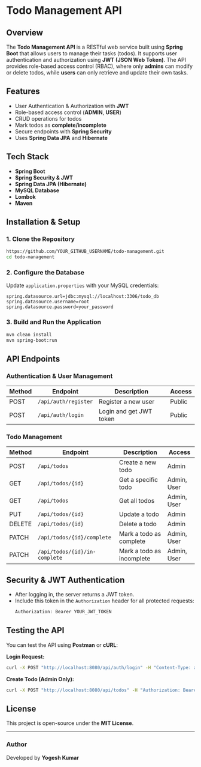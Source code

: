 # Todo Management API

## Overview
The **Todo Management API** is a RESTful web service built using **Spring Boot** that allows users to manage their tasks (todos). It supports user authentication and authorization using **JWT (JSON Web Token)**. The API provides role-based access control (RBAC), where only **admins** can modify or delete todos, while **users** can only retrieve and update their own tasks.

## Features
- User Authentication & Authorization with **JWT**
- Role-based access control (**ADMIN**, **USER**)
- CRUD operations for todos
- Mark todos as **complete/incomplete**
- Secure endpoints with **Spring Security**
- Uses **Spring Data JPA** and **Hibernate**

## Tech Stack
- **Spring Boot**
- **Spring Security & JWT**
- **Spring Data JPA (Hibernate)**
- **MySQL Database**
- **Lombok**
- **Maven**

## Installation & Setup

### 1. Clone the Repository
```sh
https://github.com/YOUR_GITHUB_USERNAME/todo-management.git
cd todo-management
```

### 2. Configure the Database
Update `application.properties` with your MySQL credentials:
```properties
spring.datasource.url=jdbc:mysql://localhost:3306/todo_db
spring.datasource.username=root
spring.datasource.password=your_password
```

### 3. Build and Run the Application
```sh
mvn clean install
mvn spring-boot:run
```

## API Endpoints

### **Authentication & User Management**
| Method | Endpoint         | Description                | Access |
|--------|----------------|----------------------------|--------|
| POST   | `/api/auth/register` | Register a new user       | Public |
| POST   | `/api/auth/login`    | Login and get JWT token  | Public |

### **Todo Management**
| Method | Endpoint           | Description                  | Access |
|--------|------------------|------------------------------|--------|
| POST   | `/api/todos`     | Create a new todo            | Admin  |
| GET    | `/api/todos/{id}` | Get a specific todo          | Admin, User |
| GET    | `/api/todos`     | Get all todos                | Admin, User |
| PUT    | `/api/todos/{id}` | Update a todo                | Admin  |
| DELETE | `/api/todos/{id}` | Delete a todo                | Admin  |
| PATCH  | `/api/todos/{id}/complete` | Mark a todo as complete | Admin, User |
| PATCH  | `/api/todos/{id}/in-complete` | Mark a todo as incomplete | Admin, User |

## Security & JWT Authentication
- After logging in, the server returns a JWT token.
- Include this token in the `Authorization` header for all protected requests:
  ```sh
  Authorization: Bearer YOUR_JWT_TOKEN
  ```

## Testing the API
You can test the API using **Postman** or **cURL**:

**Login Request:**
```sh
curl -X POST "http://localhost:8080/api/auth/login" -H "Content-Type: application/json" -d '{"usernameOrEmail": "user1", "password": "password123"}'
```

**Create Todo (Admin Only):**
```sh
curl -X POST "http://localhost:8080/api/todos" -H "Authorization: Bearer YOUR_JWT_TOKEN" -H "Content-Type: application/json" -d '{"title": "Complete project", "description": "Finish Spring Boot app"}'
```

## License
This project is open-source under the **MIT License**.

---
### Author
Developed by **Yogesh Kumar**

